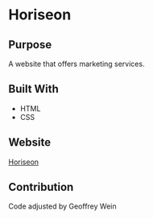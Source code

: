 # Horiseon

## Purpose
A website that offers marketing services.

## Built With
* HTML
* CSS

## Website
[Horiseon](https://weingeoffrey.github.io/HTML-CSS-Git-Challenge-Code-Refactor/Develop/index.html)

## Contribution
Code adjusted by Geoffrey Wein
